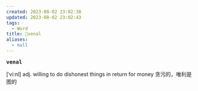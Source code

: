 ```yaml
---
created: 2023-08-02 23:02:38
updated: 2023-08-02 23:02:43
tags:
  - Word
title: 📖venal
aliases:
  - null
---
```


<pre><strong>venal</strong></pre>
[ˈvi:nl]
adj. willing to do dishonest things in return for money 贪污的，唯利是图的
